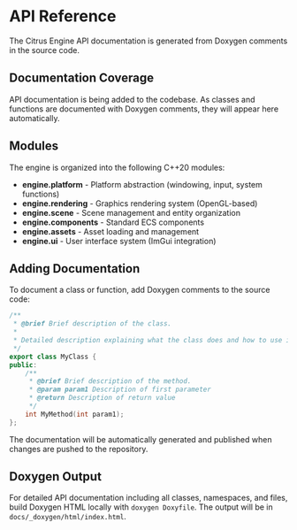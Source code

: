 # API Reference

The Citrus Engine API documentation is generated from Doxygen comments in the source code.

## Documentation Coverage

API documentation is being added to the codebase. As classes and functions are documented with Doxygen comments, they will appear here automatically.

## Modules

The engine is organized into the following C++20 modules:

- **engine.platform** - Platform abstraction (windowing, input, system functions)
- **engine.rendering** - Graphics rendering system (OpenGL-based)
- **engine.scene** - Scene management and entity organization
- **engine.components** - Standard ECS components
- **engine.assets** - Asset loading and management
- **engine.ui** - User interface system (ImGui integration)

## Adding Documentation

To document a class or function, add Doxygen comments to the source code:

```cpp
/**
 * @brief Brief description of the class.
 * 
 * Detailed description explaining what the class does and how to use it.
 */
export class MyClass {
public:
    /**
     * @brief Brief description of the method.
     * @param param1 Description of first parameter
     * @return Description of return value
     */
    int MyMethod(int param1);
};
```

The documentation will be automatically generated and published when changes are pushed to the repository.

## Doxygen Output

For detailed API documentation including all classes, namespaces, and files, build Doxygen HTML locally with `doxygen Doxyfile`. The output will be in `docs/_doxygen/html/index.html`.

